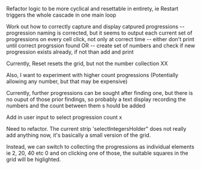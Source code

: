 Refactor logic to be more cyclical and resettable in entirety, ie Restart triggers the whole cascade in one main loop

Work out how to correctly capture and display catpured progressions
-- progression naming is corrected, but it seems to output each current set of progressions on every cell click, not only at correct time
-- either don't print until correct progrssion found
OR
-- create set of numbers and check if new progression exists already, if not than add and print

Currently, Reset resets the grid,  but not the number collection XX

Also, I want to experiment with higher count progressions (Potentially allowing any number, but that may be expensive)


Currently, further progressions can be sought after finding one, but there is no ouput of those prior findings, so probably a text display recording the numbers and the count between them s hould be added

Add in user input to select progression count x

Need to refactor. The current strip 'selectIntegersHolder" does not really add anything now, it's basically a small version of the grid.

Instead, we can switch to collecting the progressions as individual elements ie 2, 20, 40 etc 0 and on clicking one of those, the suitable
squares in the grid will be higlighted.
